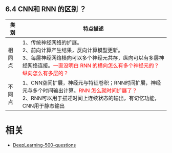 

## 6.4 CNN和 RNN 的区别 ？

| 类别   | 特点描述                                                                                                                                         |
| ------ | ------------------------------------------------------------------------------------------------------------------------------------------------ |
| 相同点 | 1、传统神经网络的扩展。<br />2、前向计算产生结果，反向计算模型更新。<br />3、每层神经网络横向可以多个神经元共存，纵向可以有多层神经网络连接。<span style="color:red;">一直没明白 RNN 的横向怎么有多个神经元的？纵向怎么有多层的？</span>     |
| 不同点 | 1、CNN空间扩展，神经元与特征卷积；RNN时间扩展，神经元与多个时间输出计算。<span style="color:red;">RNN 怎么就时间扩展了？</span><br />2、RNN可以用于描述时间上连续状态的输出，有记忆功能，CNN用于静态输出 |








# 相关

- [DeepLearning-500-questions](https://github.com/scutan90/DeepLearning-500-questions)

